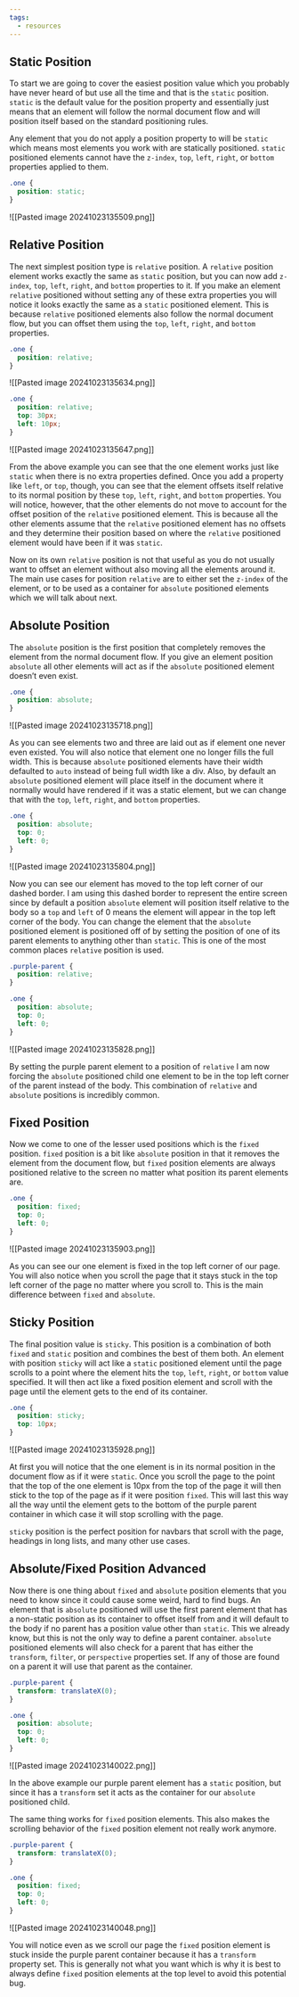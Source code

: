 ```yaml
---
tags:
  - resources
---
```

## Static Position

To start we are going to cover the easiest position value which you probably have never heard of but use all the time and that is the `static` position. `static` is the default value for the position property and essentially just means that an element will follow the normal document flow and will position itself based on the standard positioning rules.

Any element that you do not apply a position property to will be `static` which means most elements you work with are statically positioned. `static` positioned elements cannot have the `z-index`, `top`, `left`, `right`, or `bottom` properties applied to them.

```css
.one {
  position: static;
}
```

![[Pasted image 20241023135509.png]]

## Relative Position

The next simplest position type is `relative` position. A `relative` position element works exactly the same as `static` position, but you can now add `z-index`, `top`, `left`, `right`, and `bottom` properties to it. If you make an element `relative` positioned without setting any of these extra properties you will notice it looks exactly the same as a `static` positioned element. This is because `relative` positioned elements also follow the normal document flow, but you can offset them using the `top`, `left`, `right`, and `bottom` properties.

```css
.one {
  position: relative;
}
```

![[Pasted image 20241023135634.png]]

```css
.one {
  position: relative;
  top: 30px;
  left: 10px;
}
```

![[Pasted image 20241023135647.png]]

From the above example you can see that the one element works just like `static` when there is no extra properties defined. Once you add a property like `left`, or `top`, though, you can see that the element offsets itself relative to its normal position by these `top`, `left`, `right`, and `bottom` properties. You will notice, however, that the other elements do not move to account for the offset position of the `relative` positioned element. This is because all the other elements assume that the `relative` positioned element has no offsets and they determine their position based on where the `relative` positioned element would have been if it was `static`.

Now on its own `relative` position is not that useful as you do not usually want to offset an element without also moving all the elements around it. The main use cases for position `relative` are to either set the `z-index` of the element, or to be used as a container for `absolute` positioned elements which we will talk about next.

## Absolute Position

The `absolute` position is the first position that completely removes the element from the normal document flow. If you give an element position `absolute` all other elements will act as if the `absolute` positioned element doesn’t even exist.

```css
.one {
  position: absolute;
}
```

![[Pasted image 20241023135718.png]]

As you can see elements two and three are laid out as if element one never even existed. You will also notice that element one no longer fills the full width. This is because `absolute` positioned elements have their width defaulted to `auto` instead of being full width like a div. Also, by default an `absolute` positioned element will place itself in the document where it normally would have rendered if it was a static element, but we can change that with the `top`, `left`, `right`, and `bottom` properties.

```css
.one {
  position: absolute;
  top: 0;
  left: 0;
}
```

![[Pasted image 20241023135804.png]]

Now you can see our element has moved to the top left corner of our dashed border. I am using this dashed border to represent the entire screen since by default a position `absolute` element will position itself relative to the body so a `top` and `left` of 0 means the element will appear in the top left corner of the body. You can change the element that the `absolute` positioned element is positioned off of by setting the position of one of its parent elements to anything other than `static`. This is one of the most common places `relative` position is used.

```css
.purple-parent {
  position: relative;
}

.one {
  position: absolute;
  top: 0;
  left: 0;
}
```

![[Pasted image 20241023135828.png]]

By setting the purple parent element to a position of `relative` I am now forcing the `absolute` positioned child one element to be in the top left corner of the parent instead of the body. This combination of `relative` and `absolute` positions is incredibly common.

## Fixed Position

Now we come to one of the lesser used positions which is the `fixed` position. `fixed` position is a bit like `absolute` position in that it removes the element from the document flow, but `fixed` position elements are always positioned relative to the screen no matter what position its parent elements are.

```css
.one {
  position: fixed;
  top: 0;
  left: 0;
}
```

![[Pasted image 20241023135903.png]]

As you can see our one element is fixed in the top left corner of our page. You will also notice when you scroll the page that it stays stuck in the top left corner of the page no matter where you scroll to. This is the main difference between `fixed` and `absolute`.

## Sticky Position

The final position value is `sticky`. This position is a combination of both `fixed` and `static` position and combines the best of them both. An element with position `sticky` will act like a `static` positioned element until the page scrolls to a point where the element hits the `top`, `left`, `right`, or `bottom` value specified. It will then act like a fixed position element and scroll with the page until the element gets to the end of its container.

```css
.one {
  position: sticky;
  top: 10px;
}
```

![[Pasted image 20241023135928.png]]

At first you will notice that the one element is in its normal position in the document flow as if it were `static`. Once you scroll the page to the point that the top of the one element is 10px from the top of the page it will then stick to the top of the page as if it were position `fixed`. This will last this way all the way until the element gets to the bottom of the purple parent container in which case it will stop scrolling with the page.

`sticky` position is the perfect position for navbars that scroll with the page, headings in long lists, and many other use cases.

## Absolute/Fixed Position Advanced

Now there is one thing about `fixed` and `absolute` position elements that you need to know since it could cause some weird, hard to find bugs. An element that is `absolute` positioned will use the first parent element that has a non-static position as its container to offset itself from and it will default to the body if no parent has a position value other than `static`. This we already know, but this is not the only way to define a parent container. `absolute` positioned elements will also check for a parent that has either the `transform`, `filter`, or `perspective` properties set. If any of those are found on a parent it will use that parent as the container.

```css
.purple-parent {
  transform: translateX(0);
}

.one {
  position: absolute;
  top: 0;
  left: 0;
}
```

![[Pasted image 20241023140022.png]]

In the above example our purple parent element has a `static` position, but since it has a `transform` set it acts as the container for our `absolute` positioned child.

The same thing works for `fixed` position elements. This also makes the scrolling behavior of the `fixed` position element not really work anymore.

```css
.purple-parent {
  transform: translateX(0);
}

.one {
  position: fixed;
  top: 0;
  left: 0;
}
```

![[Pasted image 20241023140048.png]]

You will notice even as we scroll our page the `fixed` position element is stuck inside the purple parent container because it has a `transform` property set. This is generally not what you want which is why it is best to always define `fixed` position elements at the top level to avoid this potential bug.